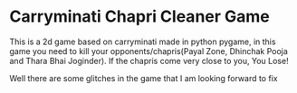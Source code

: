# Carryminati Chapri Cleaner Game
This is a 2d game based on carryminati made in python pygame, in this game you need to kill your opponents/chapris(Payal Zone, Dhinchak Pooja and Thara Bhai Joginder).
If the chapris come very close to you, You Lose!

Well there are some glitches in the game that I am looking forward to fix
